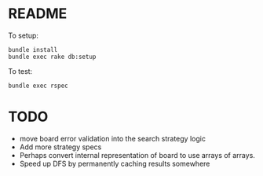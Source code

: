 # README

To setup:

```
bundle install
bundle exec rake db:setup
```

To test:
```
bundle exec rspec
```

# TODO
- move board error validation into the search strategy logic
- Add more strategy specs
- Perhaps convert internal representation of board to use arrays of arrays.
- Speed up DFS by permanently caching results somewhere
